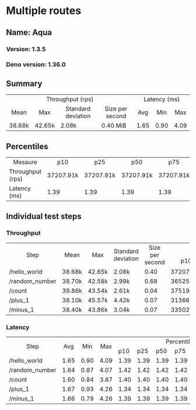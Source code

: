 # Multiple routes
## Name: Aqua 

### Version: 1.3.5
### Deno version: 1.36.0

## Summary
<table>
<tr>
    <td align="center" colspan="4">Throughput (rps)</td>
    <td align="center" colspan="3">Latency (ms)</td>
</tr>
<tr>
    <td align="center">Mean</td>
    <td align="center">Max</td>
    <td align="center">Standard deviation</td>
    <td align="center">Size per second</td>
    <td align="center">Avg</td>
    <td align="center">Min</td>
    <td align="center">Max</td>
</tr>
<tr>
    <td>38.68k</td>
    <td>42.65k</td>
    <td>2.08k</td>
    <td>0.40 MiB</td>
    <td>1.65</td>
    <td>0.90</td>
    <td>4.09</td>
</tr>
</table>

## Percentiles

<table>
<tr>
  <td align="center">Mesaure</td>
  <td align="center">p10</td>
  <td align="center">p25</td>
  <td align="center">p50</td>
  <td align="center">p75</td>
  <td align="center">p90</td>
  <td align="center">p95</td>
  <td align="center">p99</td>
</tr>
<tr>
  <td>Throughput (rps)</td>
  <td>37207.91k</td>
  <td>37207.91k</td>
  <td>37207.91k</td>
  <td>37207.91k</td>
  <td>41906.81k</td>
  <td>42514.92k</td>
  <td>42645.07k</td>
</tr>
<tr>
  <td>Latency (ms)</td>
  <td>1.39</td>
  <td>1.39</td>
  <td>1.39</td>
  <td>1.39</td>
  <td>2.01</td>
  <td>2.09</td>
  <td>2.58</td>
</tr>
</table>

## Individual test steps

### Throughput

<table>
<tr>
  <td align="center" rowspan="2">Step</td>
  <td align="center" rowspan="2">Mean</td>
  <td align="center" rowspan="2">Max</td>
  <td align="center" rowspan="2">Standard deviation</td>
  <td align="center" rowspan="2">Size per second</td>
  <td align="center" colspan="7">Percentiles</td>
</tr>
<tr>
  <!-- still Step -->
  <!-- still Mean -->
  <!-- still Max -->
  <!-- still Standard deviation -->
  <!-- still Size per second -->
  <td align="center">p10</td>
  <td align="center">p25</td>
  <td align="center">p50</td>
  <td align="center">p75</td>
  <td align="center">p90</td>
  <td align="center">p95</td>
  <td align="center">p99</td>
</tr>
<tr>
  <td>/hello_world</td>
  <td>38.68k</td>
  <td>42.65k</td>
  <td>2.08k</td>
  <td>0.40</td>
  <td>37207.91k</td>
  <td>37207.91k</td>
  <td>37207.91k</td>
  <td>37207.91k</td>
  <td>41906.81k</td>
  <td>42514.92k</td>
  <td>42645.07k</td>
</tr><tr>
  <td>/random_number</td>
  <td>38.70k</td>
  <td>42.58k</td>
  <td>2.99k</td>
  <td>0.68</td>
  <td>36525.55k</td>
  <td>36525.55k</td>
  <td>36525.55k</td>
  <td>36525.55k</td>
  <td>41457.58k</td>
  <td>42028.27k</td>
  <td>42582.80k</td>
</tr><tr>
  <td>/count</td>
  <td>39.86k</td>
  <td>43.54k</td>
  <td>2.61k</td>
  <td>0.04</td>
  <td>37519.74k</td>
  <td>37519.74k</td>
  <td>37519.74k</td>
  <td>37519.74k</td>
  <td>42216.33k</td>
  <td>42827.30k</td>
  <td>43541.36k</td>
</tr><tr>
  <td>/plus_1</td>
  <td>38.10k</td>
  <td>45.57k</td>
  <td>4.42k</td>
  <td>0.07</td>
  <td>31366.25k</td>
  <td>31366.25k</td>
  <td>31366.25k</td>
  <td>31366.25k</td>
  <td>43910.78k</td>
  <td>44221.32k</td>
  <td>45573.69k</td>
</tr><tr>
  <td>/minus_1</td>
  <td>38.40k</td>
  <td>43.86k</td>
  <td>3.04k</td>
  <td>0.07</td>
  <td>33502.72k</td>
  <td>33502.72k</td>
  <td>33502.72k</td>
  <td>33502.72k</td>
  <td>43064.27k</td>
  <td>43439.59k</td>
  <td>43864.22k</td>
</tr></table>

### Latency

<table>
<tr>
  <td align="center" rowspan="2">Step</td>
  <td align="center" rowspan="2">Avg</td>
  <td align="center" rowspan="2">Min</td>
  <td align="center" rowspan="2">Max</td>
  <td align="center" colspan="7">Percentiles</td>
</tr>
<tr>
  <!-- still Avg -->
  <!-- still Min -->
  <!-- still Max -->
  <td>p10</td>
  <td>p25</td>
  <td>p50</td>
  <td>p75</td>
  <td>p90</td>
  <td>p95</td>
  <td>p99</td>
</tr>
<tr>
  <td>/hello_world</td>
  <td>1.65</td>
  <td>0.90</td>
  <td>4.09</td>
  <td>1.39</td>
  <td>1.39</td>
  <td>1.39</td>
  <td>1.39</td>
  <td>2.01</td>
  <td>2.09</td>
  <td>2.58</td>
</tr><tr>
  <td>/random_number</td>
  <td>1.64</td>
  <td>0.87</td>
  <td>4.07</td>
  <td>1.42</td>
  <td>1.42</td>
  <td>1.42</td>
  <td>1.42</td>
  <td>1.98</td>
  <td>2.05</td>
  <td>2.53</td>
</tr><tr>
  <td>/count</td>
  <td>1.60</td>
  <td>0.84</td>
  <td>3.87</td>
  <td>1.40</td>
  <td>1.40</td>
  <td>1.40</td>
  <td>1.40</td>
  <td>1.88</td>
  <td>2.02</td>
  <td>2.48</td>
</tr><tr>
  <td>/plus_1</td>
  <td>1.67</td>
  <td>0.93</td>
  <td>4.26</td>
  <td>1.34</td>
  <td>1.34</td>
  <td>1.34</td>
  <td>1.34</td>
  <td>2.03</td>
  <td>2.30</td>
  <td>2.79</td>
</tr><tr>
  <td>/minus_1</td>
  <td>1.66</td>
  <td>0.79</td>
  <td>4.26</td>
  <td>1.39</td>
  <td>1.39</td>
  <td>1.39</td>
  <td>1.39</td>
  <td>1.93</td>
  <td>2.10</td>
  <td>2.56</td>
</tr></table>